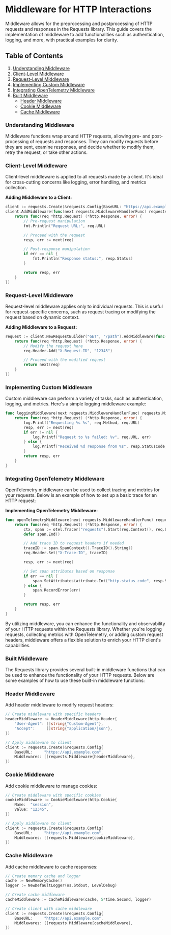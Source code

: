 # Middleware for HTTP Interactions

Middleware allows for the preprocessing and postprocessing of HTTP requests and responses in the Requests library. This guide covers the implementation of middleware to add functionalities such as authentication, logging, and more, with practical examples for clarity.

## Table of Contents
1. [Understanding Middleware](#understanding-middleware)
2. [Client-Level Middleware](#client-level-middleware)
3. [Request-Level Middleware](#request-level-middleware)
4. [Implementing Custom Middleware](#implementing-custom-middleware)
5. [Integrating OpenTelemetry Middleware](#integrating-opentelemetry-middleware)
6. [Built Middleware](#built-middleware)
    - [Header Middleware](#header-middleware)
    - [Cookie Middleware](#cookie-middleware)
    - [Cache Middleware](#cache-middleware)

### Understanding Middleware

Middleware functions wrap around HTTP requests, allowing pre- and post-processing of requests and responses. They can modify requests before they are sent, examine responses, and decide whether to modify them, retry the request, or take other actions.

### Client-Level Middleware

Client-level middleware is applied to all requests made by a client. It's ideal for cross-cutting concerns like logging, error handling, and metrics collection.

**Adding Middleware to a Client:**

```go
client := requests.Create(&requests.Config{BaseURL: "https://api.example.com"})
client.AddMiddleware(func(next requests.MiddlewareHandlerFunc) requests.MiddlewareHandlerFunc {
    return func(req *http.Request) (*http.Response, error) {
        // Pre-request manipulation
        fmt.Println("Request URL:", req.URL)

        // Proceed with the request
        resp, err := next(req)

        // Post-response manipulation
        if err == nil {
            fmt.Println("Response status:", resp.Status)
        }

        return resp, err
    }
})
```

### Request-Level Middleware

Request-level middleware applies only to individual requests. This is useful for request-specific concerns, such as request tracing or modifying the request based on dynamic context.

**Adding Middleware to a Request:**

```go
request := client.NewRequestBuilder("GET", "/path").AddMiddleware(func(next requests.MiddlewareHandlerFunc) requests.MiddlewareHandlerFunc {
    return func(req *http.Request) (*http.Response, error) {
        // Modify the request here
        req.Header.Add("X-Request-ID", "12345")

        // Proceed with the modified request
        return next(req)
    }
})
```

### Implementing Custom Middleware

Custom middleware can perform a variety of tasks, such as authentication, logging, and metrics. Here's a simple logging middleware example:

```go
func loggingMiddleware(next requests.MiddlewareHandlerFunc) requests.MiddlewareHandlerFunc {
    return func(req *http.Request) (*http.Response, error) {
        log.Printf("Requesting %s %s", req.Method, req.URL)
        resp, err := next(req)
        if err != nil {
            log.Printf("Request to %s failed: %v", req.URL, err)
        } else {
            log.Printf("Received %d response from %s", resp.StatusCode, req.URL)
        }
        return resp, err
    }
}
```

### Integrating OpenTelemetry Middleware

OpenTelemetry middleware can be used to collect tracing and metrics for your requests. Below is an example of how to set up a basic trace for an HTTP request:

**Implementing OpenTelemetry Middleware:**

```go
func openTelemetryMiddleware(next requests.MiddlewareHandlerFunc) requests.MiddlewareHandlerFunc {
    return func(req *http.Request) (*http.Response, error) {
        ctx, span := otel.Tracer("requests").Start(req.Context(), req.URL.Path)
        defer span.End()

        // Add trace ID to request headers if needed
        traceID := span.SpanContext().TraceID().String()
        req.Header.Set("X-Trace-ID", traceID)

        resp, err := next(req)

        // Set span attributes based on response
        if err == nil {
            span.SetAttributes(attribute.Int("http.status_code", resp.StatusCode))
        } else {
            span.RecordError(err)
        }

        return resp, err
    }
}
```

By utilizing middleware, you can enhance the functionality and observability of your HTTP requests within the Requests library. Whether you're logging requests, collecting metrics with OpenTelemetry, or adding custom request headers, middleware offers a flexible solution to enrich your HTTP client's capabilities.


### Built Middleware

The Requests library provides several built-in middleware functions that can be used to enhance the functionality of your HTTP requests. Below are some examples of how to use these built-in middleware functions:

### Header Middleware

Add header middleware to modify request headers:

```go
// Create middleware with specific headers
headerMiddleware := HeaderMiddleware(http.Header{
    "User-Agent": []string{"Custom-Agent"},
    "Accept":     []string{"application/json"},
})

// Apply middleware to client
client := requests.Create(&requests.Config{
    BaseURL:     "https://api.example.com",
    Middlewares: []requests.Middleware{headerMiddleware},
})
```

### Cookie Middleware

Add cookie middleware to manage cookies:

```go
// Create middleware with specific cookies
cookieMiddleware := CookieMiddleware(http.Cookie{
    Name:  "session",
    Value: "12345",
})

// Apply middleware to client
client := requests.Create(&requests.Config{
    BaseURL:     "https://api.example.com",
    Middlewares: []requests.Middleware{cookieMiddleware},
})
```

### Cache Middleware

Add cache middleware to cache responses:

```go
// Create memory cache and logger
cache := NewMemoryCache()
logger := NewDefaultLogger(os.Stdout, LevelDebug)

// Create cache middleware
cacheMiddleware := CacheMiddleware(cache, 5*time.Second, logger)

// Create client with cache middleware
client := requests.Create(&requests.Config{
    BaseURL:     "https://api.example.com",
    Middlewares: []requests.Middleware{cacheMiddleware},
})
```


